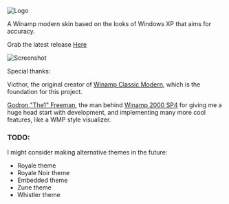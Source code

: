 ![Logo](https://i.imgur.com/Bcz5Iaf.png)

A Winamp modern skin based on the looks of Windows XP that aims for accuracy.

Grab the latest release [Here](https://github.com/mirzi1/WinampXP/releases)

![Screenshot](https://i.imgur.com/2sSAwLV.png)

Special thanks:

Victhor, the original creator of [Winamp Classic Modern](https://www.deviantart.com/victhor/art/Winamp-Classic-Modern-by-Victhor-805797724), which is the foundation for this project.

[Godron "The1" Freeman](https://github.com/The1Freeman), the man behind [Winamp 2000 SP4](https://github.com/The1Freeman/Winamp2000SP4) for giving me a huge head start with development, and implementing many more cool features, like a WMP style visualizer.

### TODO:

I might consider making alternative themes in the future:
- Royale theme
- Royale Noir theme
- Embedded theme
- Zune theme
- Whistler theme

